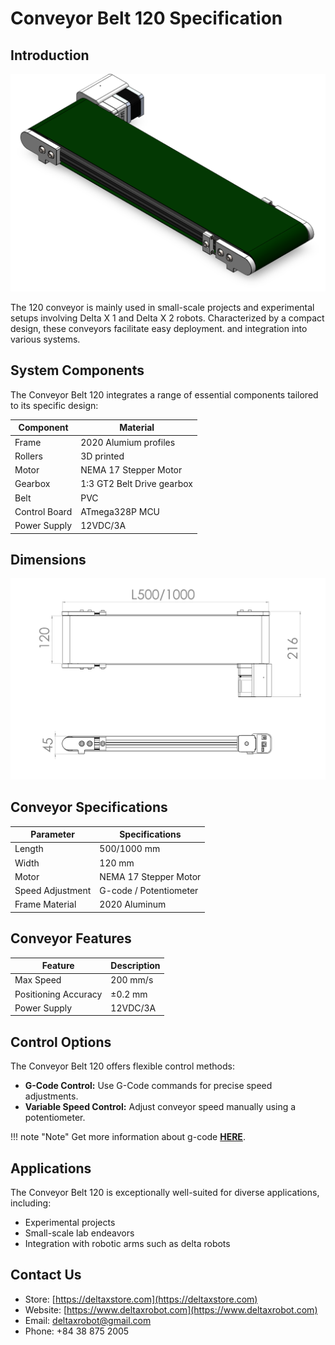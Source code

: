 # Conveyor Belt 120 Specification

## Introduction

![Conveyor Belt 120 img](https://raw.githubusercontent.com/deltaxrobot/Delta-X-Docs/master/docs/images/short_conveyor.png)

The 120 conveyor is mainly used in small-scale projects and experimental setups involving Delta X 1 and Delta X 2 robots. Characterized by a compact design, these conveyors facilitate easy deployment. and integration into various systems.

## System Components

The Conveyor Belt 120 integrates a range of essential components tailored to its specific design:

| Component                  | Material               |
| -------------------------- | -----------------      |
| Frame                      | 2020 Alumium profiles  |
| Rollers                    | 3D printed             |
| Motor                      | NEMA 17 Stepper Motor  |
| Gearbox                    | 1:3 GT2 Belt Drive gearbox |
| Belt                       | PVC                    |
| Control Board              | ATmega328P MCU         |
| Power Supply               | 12VDC/3A               |

## Dimensions

![Conveyor Belt 120 Schematic](https://raw.githubusercontent.com/deltaxrobot/Delta-X-Docs/master/docs/images/conveyor_120_dims.png)

## Conveyor Specifications

| Parameter                  | Specifications         |
| -------------------------- | -----------------      |
| Length                     | 500/1000 mm            |
| Width                      | 120 mm                 |
| Motor                      | NEMA 17 Stepper Motor  |
| Speed Adjustment           | G-code / Potentiometer |
| Frame Material             | 2020 Aluminum          |

## Conveyor Features

| Feature                    | Description            |
| -------------------------- | -----------------      |
| Max Speed                  | 200 mm/s               |
| Positioning Accuracy       | ±0.2 mm                |
| Power Supply               | 12VDC/3A               |

## Control Options

The Conveyor Belt 120 offers flexible control methods:

- **G-Code Control:** Use G-Code commands for precise speed adjustments.
- **Variable Speed Control:** Adjust conveyor speed manually using a potentiometer.

!!! note "Note"
    Get more information about g-code [**HERE**](https://docs.deltaxrobot.com/reference/gcodes/gc_conveyor/).

## Applications

The Conveyor Belt 120 is exceptionally well-suited for diverse applications, including:

- Experimental projects
- Small-scale lab endeavors
- Integration with robotic arms such as delta robots

## Contact Us

- Store: [https://deltaxstore.com](https://deltaxstore.com)
- Website: [https://www.deltaxrobot.com](https://www.deltaxrobot.com)
- Email: [deltaxrobot@gmail.com](mailto:deltaxrobot@gmail.com)
- Phone: +84 38 875 2005
